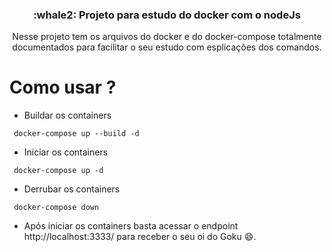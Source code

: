 
<h3 align="center">
  :whale2: Projeto para estudo do docker com o nodeJs
</h3>

<p align="center">
  Nesse projeto tem os arquivos do docker e do docker-compose totalmente documentados para facilitar o seu estudo com esplicações dos comandos.
</p>

# Como usar ?

- Buildar os containers
```
 docker-compose up --build -d
```

- Iniciar os containers
```
 docker-compose up -d
```

- Derrubar os containers
```
 docker-compose down
```

- Após iniciar os containers basta acessar o endpoint http://localhost:3333/ para receber o seu oi do Goku :smile:.
